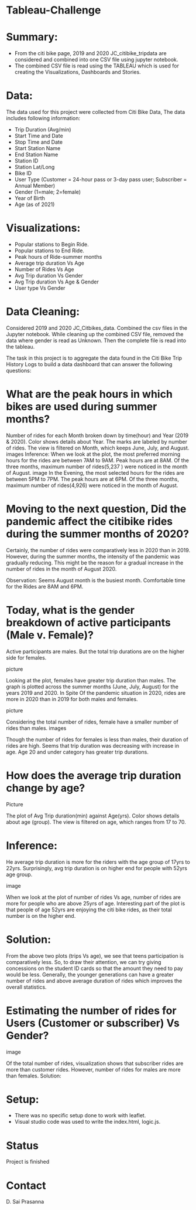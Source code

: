 # Tableau-Challenge

# Summary:
* From the citi bike page, 2019 and 2020 JC_citibike_tripdata are considered and combined into one CSV file using jupyter notebook. 
* The combined CSV file is read using the TABLEAU which is used for creating the Visualizations, Dashboards and Stories.

# Data:
The data used for this project were collected from Citi Bike Data, The data includes following information:
*   Trip Duration (Avg/min)
*	Start Time and Date
*	Stop Time and Date
*	Start Station Name
*	End Station Name
*	Station ID
*	Station Lat/Long
*	Bike ID
*	User Type (Customer = 24-hour pass or 3-day pass user; Subscriber = Annual Member)
*	Gender (1=male; 2=female)
*	Year of Birth
*	Age (as of 2021)

# Visualizations:
*	Popular stations to Begin Ride.
*	Popular stations to End Ride.
*	Peak hours of Ride-summer months 
*	Average trip duration Vs Age
*	Number of Rides Vs Age
*	Avg Trip duration Vs Gender 
*	Avg Trip duration Vs Age & Gender
*	User type Vs Gender

# Data Cleaning:
Considered 2019 and 2020 JC_Citbikes_data. 
Combined the csv files in the Jupyter notebook.
While cleaning up the combined CSV file, removed the data where gender is read as Unknown. Then the complete file is read into the tableau. 

The task in this project is to aggregate the data found in the Citi Bike Trip History Logs to build a data dashboard that can answer the following questions:

# What are the peak hours in which bikes are used during summer months?
Number of rides for each Month broken down by time(hour) and Year (2019 & 2020). Color shows details about Year. The marks are labeled by number of rides. The view is filtered on Month, which keeps June, July, and August.
images
Inference: When we look at the plot, the most preferred morning hours for the rides are between 7AM to 9AM. Peak hours are at 8AM.
Of the three months, maximum number of rides(5,237 ) were noticed in the month of August. 
image
In the Evening, the most selected hours for the rides are between 5PM to 7PM. The peak hours are at 6PM.
Of the three months, maximum number of rides(4,926) were noticed in the month of August. 


# Moving to the next question, Did the pandemic affect the citibike rides during the summer months of 2020?
Certainly, the number of rides were comparatively less in 2020 than in 2019.
However, during the summer months, the intensity of the pandemic was gradually reducing. This might be the reason for a gradual increase in the number of rides in the month of August 2020.

Observation: Seems August month is the busiest month. 
Comfortable time for the Rides are 8AM and 6PM.

# Today, what is the gender breakdown of active participants (Male v. Female)?

Active participants are males. But the total trip durations are on the higher side for females. 

picture

Looking at the plot, females have greater trip duration than males. 
The graph is plotted across the summer months (June, July, August) for the years 2019 and 2020.
In Spite Of the pandemic situation in 2020, rides are more in 2020 than in 2019 for both males and females. 

picture

Considering the total number of rides, female have a smaller number of rides than males.
images

Though the number of rides for females is less than males, their duration of rides are high. Seems that trip duration was decreasing with increase in age. Age 20 and under category has greater trip durations. 

# How does the average trip duration change by age?

Picture

The plot of Avg Trip duration(min) against Age(yrs). Color shows details about age (group). The view is filtered on age, which ranges from 17 to 70.

# Inference:
He average trip duration is more for the riders with the age group of 17yrs to 22yrs.
Surprisingly, avg trip duration is on higher end for people with 52yrs age group. 

image

When we look at the plot of number of rides Vs age, number of rides are more for people who are above 25yrs of age. Interesting part of the plot is that people of age 52yrs are enjoying the citi bike rides, as their total number is on the higher end. 

# Solution: 
 From the above two plots (trips Vs age), we see that teens participation is comparatively less. So, to draw their attention, we can try giving concessions on the student ID cards so that the amount they need to pay would be less. Generally, the younger generations can have a greater number of rides and above average duration of rides which improves the overall statistics. 

# Estimating the number of rides for Users (Customer or subscriber) Vs Gender?

image

Of the total number of rides, visualization shows that subscriber rides are more than customer rides. However, number of rides for males are more than females. 
Solution: 




# Setup:
*	There was no specific setup done to work with leaflet.
*	Visual studio code was used to write the index.html, logic.js.

# Status
Project is finished

# Contact
D. Sai Prasanna

